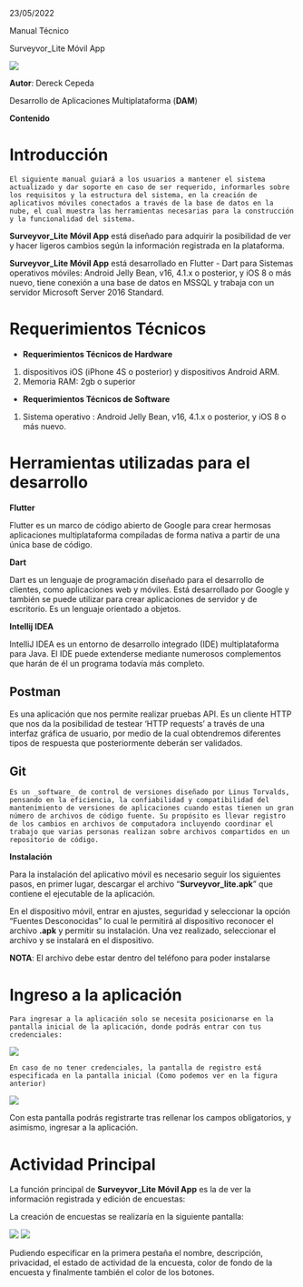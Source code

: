 <!-----
NEW: Check the "Suppress top comment" option to remove this info from the output.

Conversion time: 1.903 seconds.


Using this Markdown file:

1. Paste this output into your source file.
2. See the notes and action items below regarding this conversion run.
3. Check the rendered output (headings, lists, code blocks, tables) for proper
   formatting and use a linkchecker before you publish this page.

Conversion notes:

* HTML and Markdown from Docs version 1.0
* Sun May 22 2022 09:16:45 GMT-0000 (UTC)
* Source doc: Manual Técnico - Surveyvor_Lite Móvil App
* This is a partial selection. Check to make sure intra-doc links work.
* This document has images: check for >>>>>  gd2md-html alert:  inline image link in generated source and store images to your server. NOTE: Images in exported zip file from Google Docs may not appear in  the same order as they do in your doc. Please check the images!


WARNING:
You have 5 H1 headings. You may want to use the "H1 -> H2" option to demote all headings by one level.

----->
23/05/2022

Manual Técnico

Surveyvor_Lite Móvil App


<img src="https://raw.githubusercontent.com/devck84/surveyvor/flutter-app/Surveyvor_Lite1.0/documentation/lite1.png">




**Autor**: Dereck Cepeda

Desarrollo de Aplicaciones Multiplataforma (**DAM**)

**Contenido**


# **Introducción**

	El siguiente manual guiará a los usuarios a mantener el sistema actualizado y dar soporte en caso de ser requerido, informarles sobre los requisitos y la estructura del sistema, en la creación de aplicativos móviles conectados a través de la base de datos en la nube, el cual muestra las herramientas necesarias para la construcción y la funcionalidad del sistema.

**Surveyvor_Lite Móvil App** está diseñado para adquirir la posibilidad de ver y hacer ligeros cambios según la información registrada en la plataforma.

**Surveyvor_Lite Móvil App** está desarrollado en Flutter - Dart para Sistemas operativos móviles: Android Jelly Bean, v16, 4.1.x o posterior, y iOS 8 o más nuevo, tiene conexión a una base de datos en MSSQL y trabaja con un servidor Microsoft Server 2016 Standard.


# **Requerimientos Técnicos**



* **Requerimientos Técnicos de Hardware**
1. dispositivos iOS (iPhone 4S o posterior) y dispositivos Android ARM.
2. Memoria RAM: 2gb o superior
* **Requerimientos Técnicos de Software**
1. Sistema operativo : Android Jelly Bean, v16, 4.1.x o posterior, y iOS 8 o más nuevo.


# **Herramientas utilizadas para el desarrollo**

**Flutter**

Flutter es un marco de código abierto de Google para crear hermosas aplicaciones multiplataforma compiladas de forma nativa a partir de una única base de código.

**Dart**

Dart es un lenguaje de programación diseñado para el desarrollo de clientes, como aplicaciones web y móviles. Está desarrollado por Google y también se puede utilizar para crear aplicaciones de servidor y de escritorio. Es un lenguaje orientado a objetos.

**Intellij IDEA**

IntelliJ IDEA es un entorno de desarrollo integrado (IDE) multiplataforma para Java. El IDE puede extenderse mediante numerosos complementos que harán de él un programa todavía más completo.


## **Postman**

Es una aplicación que nos permite realizar pruebas API. Es un cliente HTTP que nos da la posibilidad de testear ‘HTTP requests’ a través de una interfaz gráfica de usuario, por medio de la cual obtendremos diferentes tipos de respuesta que posteriormente deberán ser validados.


## **Git**

	Es un _software_ de control de versiones diseñado por Linus Torvalds, pensando en la eficiencia, la confiabilidad y compatibilidad del mantenimiento de versiones de aplicaciones cuando estas tienen un gran número de archivos de código fuente. Su propósito es llevar registro de los cambios en archivos de computadora incluyendo coordinar el trabajo que varias personas realizan sobre archivos compartidos en un repositorio de código. 

**Instalación**

Para la instalación del aplicativo móvil es necesario seguir los siguientes pasos, en primer lugar, descargar el archivo “**Surveyvor_lite.apk**” que contiene el ejecutable de la aplicación.

En el dispositivo móvil, entrar en ajustes, seguridad y seleccionar la opción “Fuentes Desconocidas” lo cual le permitirá al dispositivo reconocer el archivo **.apk** y permitir su instalación. Una vez realizado, seleccionar el archivo y se instalará en el dispositivo.

**NOTA**: El archivo debe estar dentro del teléfono para poder instalarse


# **Ingreso a la aplicación**

	Para ingresar a la aplicación solo se necesita posicionarse en la pantalla inicial de la aplicación, donde podrás entrar con tus credenciales:



<img src="https://raw.githubusercontent.com/devck84/surveyvor/flutter-app/Surveyvor_Lite1.0/documentation/lite2.png">



	En caso de no tener credenciales, la pantalla de registro está especificada en la pantalla inicial (Como podemos ver en la figura anterior)



<img src="https://raw.githubusercontent.com/devck84/surveyvor/flutter-app/Surveyvor_Lite1.0/documentation/lite3.png">


Con esta pantalla podrás registrarte tras rellenar los campos obligatorios, y asimismo, ingresar a la aplicación.


# **Actividad Principal**

La función principal de **Surveyvor_Lite Móvil App** es la de ver la información registrada y edición de encuestas:

La creación de encuestas se realizaría en la siguiente pantalla:



<img src="https://raw.githubusercontent.com/devck84/surveyvor/flutter-app/Surveyvor_Lite1.0/documentation/lite4.png">

<img src="https://raw.githubusercontent.com/devck84/surveyvor/flutter-app/Surveyvor_Lite1.0/documentation/lite5.png">


Pudiendo especificar en la primera pestaña el nombre, descripción, privacidad, el estado de actividad de la encuesta, color de fondo de la encuesta y finalmente también el color de los botones.
